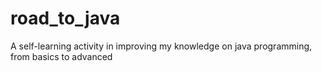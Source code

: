 # road_to_java
A self-learning activity in improving my knowledge on java programming, from basics to advanced 
